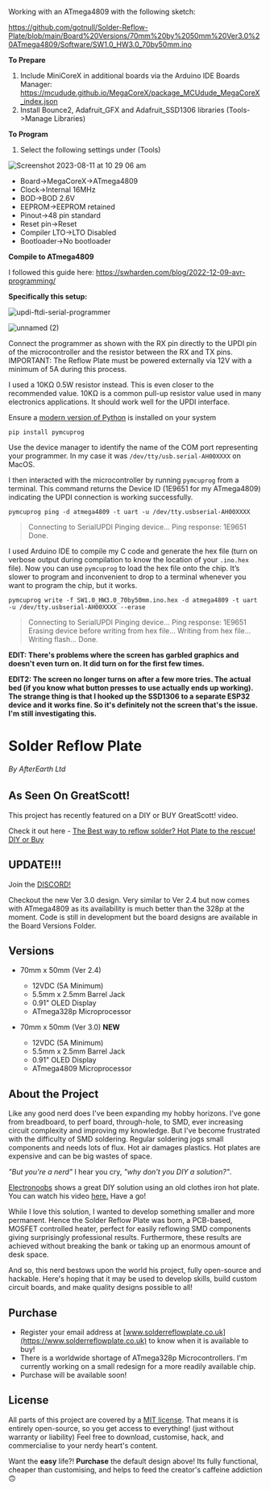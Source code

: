 Working with an ATmega4809 with the following sketch:

https://github.com/gotnull/Solder-Reflow-Plate/blob/main/Board%20Versions/70mm%20by%2050mm%20Ver3.0%20ATmega4809/Software/SW1.0_HW3.0_70by50mm.ino

**To Prepare**

1. Include MiniCoreX in additional boards via the Arduino IDE Boards Manager: https://mcudude.github.io/MegaCoreX/package_MCUdude_MegaCoreX_index.json
3. Install Bounce2, Adafruit_GFX and Adafruit_SSD1306 libraries (Tools->Manage Libraries)

**To Program**

1. Select the following settings under (Tools)

![Screenshot 2023-08-11 at 10 29 06 am](https://github.com/AfterEarthLTD/Solder-Reflow-Plate/assets/578908/4205c012-56f0-435f-a444-30ac8e175e1f)

- Board->MegaCoreX->ATmega4809
- Clock->Internal 16MHz
- BOD->BOD 2.6V
- EEPROM->EEPROM retained
- Pinout->48 pin standard
- Reset pin->Reset
- Compiler LTO->LTO Disabled
- Bootloader->No bootloader

**Compile to ATmega4809**

I followed this guide here: https://swharden.com/blog/2022-12-09-avr-programming/

**Specifically this setup:**

![updi-ftdi-serial-programmer](https://github.com/AfterEarthLTD/Solder-Reflow-Plate/assets/578908/fdc413e5-4882-4d11-b5a2-2d483f75b10d)

![unnamed (2)](https://github.com/AfterEarthLTD/Solder-Reflow-Plate/assets/578908/0cbd3a76-353f-4082-be97-bd00825eeeec)

Connect the programmer as shown with the RX pin directly to the UPDI pin of the microcontroller and the resistor between the RX and TX pins. IMPORTANT: The Reflow Plate must be powered externally via 12V with a minimum of 5A during this process.

I used a 10KΩ 0.5W resistor instead. This is even closer to the recommended value. 10KΩ is a common pull-up resistor value used in many electronics applications. It should work well for the UPDI interface.

Ensure a [modern version of Python](https://www.python.org/) is installed on your system

`pip install pymcuprog`

Use the device manager to identify the name of the COM port representing your programmer. In my case it was `/dev/tty/usb.serial-AH00XXXX` on MacOS.

I then interacted with the microcontroller by running `pymcuprog` from a terminal. This command returns the Device ID (1E9651 for my ATmega4809) indicating the UPDI connection is working successfully.

`pymcuprog ping -d atmega4809 -t uart -u /dev/tty.usbserial-AH00XXXX`

> Connecting to SerialUPDI
> Pinging device...
> Ping response: 1E9651
> Done.

I used Arduino IDE to compile my C code and generate the hex file (turn on verbose output during compilation to know the location of your `.ino.hex` file). Now you can use `pymcuprog` to load the hex file onto the chip. It’s slower to program and inconvenient to drop to a terminal whenever you want to program the chip, but it works.

`pymcuprog write -f SW1.0_HW3.0_70by50mm.ino.hex -d atmega4809 -t uart -u /dev/tty.usbserial-AH00XXXX --erase`

> Connecting to SerialUPDI
> Pinging device...
> Ping response: 1E9651
> Erasing device before writing from hex file...
> Writing from hex file...
> Writing flash...
> Done.

**EDIT: There's problems where the screen has garbled graphics and doesn't even turn on. It did turn on for the first few times.**

**EDIT2: The screen no longer turns on after a few more tries. The actual bed (if you know what button presses to use actually ends up working). The strange thing is that I hooked up the SSD1306 to a separate ESP32 device and it works fine. So it's definitely not the screen that's the issue. I'm still investigating this.**

# **Solder Reflow Plate**

###### By AfterEarth Ltd

## As Seen On GreatScott! 

This project has recently featured on a DIY or BUY GreatScott! video.

Check it out here - [The Best way to reflow solder? Hot Plate to the rescue! DIY or Buy](https://www.youtube.com/watch?v=QarizoUnRfk)

## UPDATE!!!

Join the [DISCORD!](https://discord.gg/YzhG6FcCRA)

Checkout the new Ver 3.0 design. Very similar to Ver 2.4 but now comes with ATmega4809 as its availability is much better than the 328p at the moment. Code is still in development but the board designs are available in the Board Versions Folder.

## Versions

- 70mm x 50mm (Ver 2.4)
  - 12VDC (5A Minimum)
  - 5.5mm x 2.5mm Barrel Jack
  - 0.91" OLED Display
  - ATmega328p Microprocessor

- 70mm x 50mm (Ver 3.0) **NEW**
  - 12VDC (5A Minimum)
  - 5.5mm x 2.5mm Barrel Jack
  - 0.91" OLED Display
  - ATmega4809 Microprocessor

## About the Project

Like any good nerd does I've been expanding my hobby horizons.
I've gone from breadboard, to perf board, through-hole, to SMD, ever increasing circuit complexity and improving my knowledge.
But I've become frustrated with the difficulty of SMD soldering.
Regular soldering jogs small components and needs lots of flux.
Hot air damages plastics.
Hot plates are expensive and can be big wastes of space.

*"But you're a nerd"* I hear you cry, *"why don't you DIY a solution?"*.

[Electronoobs](https://www.youtube.com/channel/UCjiVhIvGmRZixSzupD0sS9Q) shows a great DIY solution using an old clothes iron hot plate.
You can watch his video [here.](https://www.youtube.com/watch?v=C7blZigaaaA)
Have a go!

While I love this solution, I wanted to develop something smaller and more permanent.
Hence the Solder Reflow Plate was born, a PCB-based, MOSFET controlled heater, perfect for easily reflowing SMD components giving surprisingly professional results. Furthermore, these results are achieved without breaking the bank or taking up an enormous amount of desk space.

And so, this nerd bestows upon the world his project, fully open-source and hackable.
Here's hoping that it may be used to develop skills, build custom circuit boards, and make quality designs possible to all!

## Purchase

- Register your email address at [www.solderreflowplate.co.uk](https://www.solderreflowplate.co.uk) to know when it is available to buy!
- There is a worldwide shortage of ATmega328p Microcontrollers. I'm currently working on a small redesign for a more readily available chip.
- Purchase will be available soon!

## License

All parts of this project are covered by a [MIT license](LICENSE).
That means it is entirely open-source, so you get access to everything! (just without warranty or liability)
Feel free to download, customise, hack, and commercialise to your nerdy heart's content.

Want the **easy** life?!
**Purchase** the default design above!
Its fully functional, cheaper than customising, and helps to feed the creator's caffeine addiction 🙃
